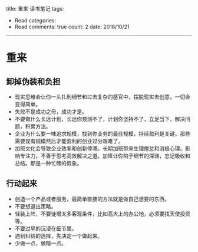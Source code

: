 title: 重来 读书笔记
tags: 
  - Read
categories: 
  - Read
comments: true
count: 2
date: 2018/10/21
---
  # 重来
## 卸掉伪装和负担
- 现实思维会让你一头扎到细节和过去复杂的感官中，摆脱现实去创意，一切会变得简单。
- 失败不是成功之母，成功才是。
- 不要做什么长远计划，长远你预测不了，计划你坚持不了，立足当下，解决问题，积累方法。
- 企业为什么要一味追求规模，找到你业务的最佳规模，持续盈利是关键。那些需要现有规模然后才能盈利的创业过分艰难了。
- 加班文化会导致企业效率和创新停滞。长期加班带来生理倦怠和消极心理。影响专注力，不善于思考高效解决之道。加班让你陷于细节的深渊，忘记吸收和总结。那是一种忙碌的假象。

## 行动起来
- 创造一个产品或者服务，最简单直接的方法就是做自己想要的东西。
- 不要想退出策略。
- 轻装上阵，不要徒增太多客观条件，比如高大上的办公地，必须要找天使投资等。
- 不要过早的沉浸在细节里。
- 遇到纠结的选择，先决定一个做起来。
- 少做一点，做精一点。